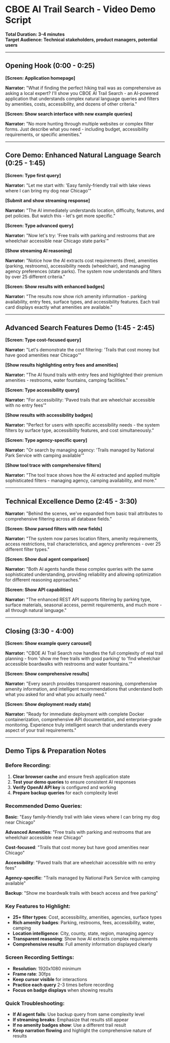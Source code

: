 # CBOE AI Trail Search - Video Demo Script

**Total Duration: 3-4 minutes**  
**Target Audience: Technical stakeholders, product managers, potential users**

---

## Opening Hook (0:00 - 0:25)

**[Screen: Application homepage]**

**Narrator:** "What if finding the perfect hiking trail was as comprehensive as asking a local expert? I'll show you CBOE AI Trail Search - an AI-powered application that understands complex natural language queries and filters by amenities, costs, accessibility, and dozens of other criteria."

**[Screen: Show search interface with new example queries]**

**Narrator:** "No more hunting through multiple websites or complex filter forms. Just describe what you need - including budget, accessibility requirements, or specific amenities."

---

## Core Demo: Enhanced Natural Language Search (0:25 - 1:45)

**[Screen: Type first query]**

**Narrator:** "Let me start with: 'Easy family-friendly trail with lake views where I can bring my dog near Chicago'"

**[Submit and show streaming response]**

**Narrator:** "The AI immediately understands location, difficulty, features, and pet policies. But watch this - let's get more specific."

**[Screen: Type advanced query]**

**Narrator:** "Now let's try: 'Free trails with parking and restrooms that are wheelchair accessible near Chicago state parks'"

**[Show streaming AI reasoning]**

**Narrator:** "Notice how the AI extracts cost requirements (free), amenities (parking, restrooms), accessibility needs (wheelchair), and managing agency preferences (state parks). The system now understands and filters by over 25 different criteria."

**[Screen: Show results with enhanced badges]**

**Narrator:** "The results now show rich amenity information - parking availability, entry fees, surface types, and accessibility features. Each trail card displays exactly what amenities are available."

---

## Advanced Search Features Demo (1:45 - 2:45)

**[Screen: Type cost-focused query]**

**Narrator:** "Let's demonstrate the cost filtering: 'Trails that cost money but have good amenities near Chicago'"

**[Show results highlighting entry fees and amenities]**

**Narrator:** "The AI found trails with entry fees and highlighted their premium amenities - restrooms, water fountains, camping facilities."

**[Screen: Type accessibility query]**

**Narrator:** "For accessibility: 'Paved trails that are wheelchair accessible with no entry fees'"

**[Show results with accessibility badges]**

**Narrator:** "Perfect for users with specific accessibility needs - the system filters by surface type, accessibility features, and cost simultaneously."

**[Screen: Type agency-specific query]**

**Narrator:** "Or search by managing agency: 'Trails managed by National Park Service with camping available'"

**[Show tool trace with comprehensive filters]**

**Narrator:** "The tool trace shows how the AI extracted and applied multiple sophisticated filters - managing agency, camping availability, and more."

---

## Technical Excellence Demo (2:45 - 3:30)

**Narrator:** "Behind the scenes, we've expanded from basic trail attributes to comprehensive filtering across all database fields."

**[Screen: Show parsed filters with new fields]**

**Narrator:** "The system now parses location filters, amenity requirements, access restrictions, trail characteristics, and agency preferences - over 25 different filter types."

**[Screen: Show dual agent comparison]**

**Narrator:** "Both AI agents handle these complex queries with the same sophisticated understanding, providing reliability and allowing optimization for different reasoning approaches."

**[Screen: Show API capabilities]**

**Narrator:** "The enhanced REST API supports filtering by parking type, surface materials, seasonal access, permit requirements, and much more - all through natural language."

---

## Closing (3:30 - 4:00)

**[Screen: Show example query carousel]**

**Narrator:** "CBOE AI Trail Search now handles the full complexity of real trail planning - from 'show me free trails with good parking' to 'find wheelchair accessible boardwalks with restrooms and water fountains.'"

**[Screen: Show comprehensive results]**

**Narrator:** "Every search provides transparent reasoning, comprehensive amenity information, and intelligent recommendations that understand both what you asked for and what you actually need."

**[Screen: Show deployment ready state]**

**Narrator:** "Ready for immediate deployment with complete Docker containerization, comprehensive API documentation, and enterprise-grade monitoring. Experience truly intelligent search that understands every aspect of your trail requirements."

---

## Demo Tips & Preparation Notes

### Before Recording:
1. **Clear browser cache** and ensure fresh application state
2. **Test your demo queries** to ensure consistent AI responses
3. **Verify OpenAI API key** is configured and working
4. **Prepare backup queries** for each complexity level

### Recommended Demo Queries:

**Basic**: "Easy family-friendly trail with lake views where I can bring my dog near Chicago"

**Advanced Amenities**: "Free trails with parking and restrooms that are wheelchair accessible near Chicago"

**Cost-focused**: "Trails that cost money but have good amenities near Chicago"

**Accessibility**: "Paved trails that are wheelchair accessible with no entry fees"

**Agency-specific**: "Trails managed by National Park Service with camping available"

**Backup**: "Show me boardwalk trails with beach access and free parking"

### Key Features to Highlight:
- **25+ filter types**: Cost, accessibility, amenities, agencies, surface types
- **Rich amenity badges**: Parking, restrooms, fees, accessibility, water, camping
- **Location intelligence**: City, county, state, region, managing agency
- **Transparent reasoning**: Show how AI extracts complex requirements
- **Comprehensive results**: Full amenity information displayed clearly

### Screen Recording Settings:
- **Resolution**: 1920x1080 minimum
- **Frame rate**: 30fps
- **Keep cursor visible** for interactions
- **Practice each query** 2-3 times before recording
- **Focus on badge displays** when showing results

### Quick Troubleshooting:
- **If AI agent fails**: Use backup query from same complexity level
- **If streaming breaks**: Emphasize that results still appear
- **If no amenity badges show**: Use a different trail result
- **Keep narration flowing** and highlight the comprehensive nature of results
